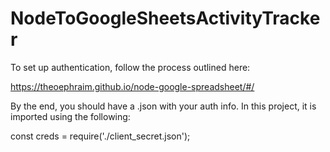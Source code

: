 # NodeToGoogleSheetsActivityTracker

To set up authentication, follow the process outlined here:

https://theoephraim.github.io/node-google-spreadsheet/#/

By the end, you should have a .json with your auth info. In this project, it is imported using the following:

const creds = require('./client_secret.json');